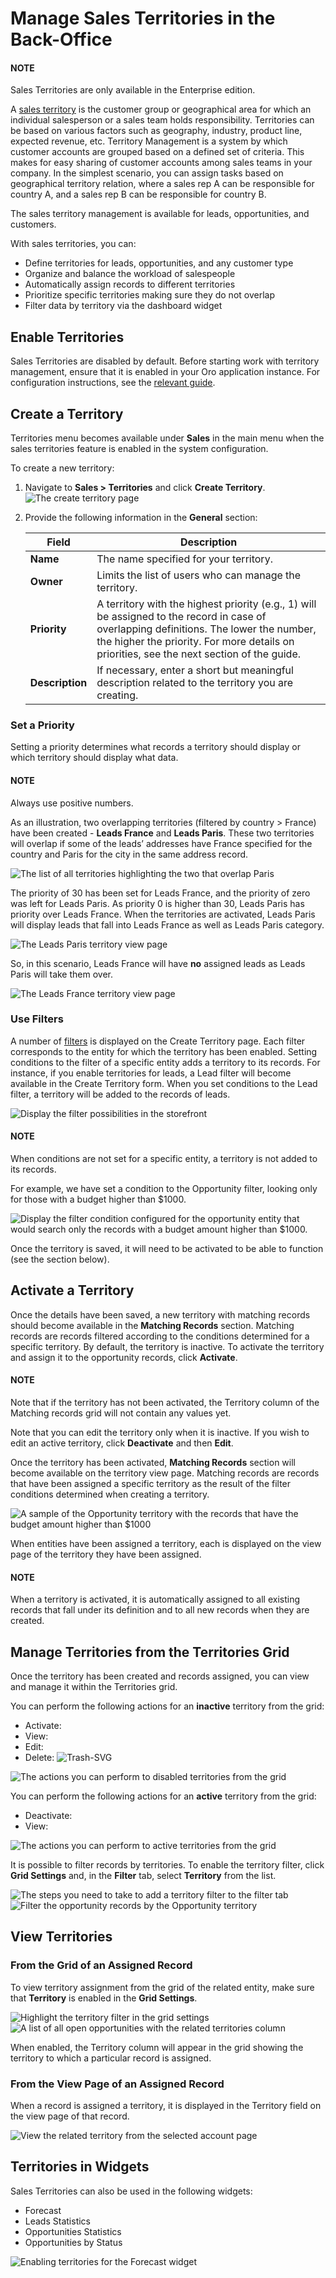 <a id="user-guide-territories"></a>

# Manage Sales Territories in the Back-Office

#### NOTE
Sales Territories are only available in the Enterprise edition.

A [sales territory](../../glossary.md#term-Sales-Territories) is the customer group or geographical area for which an individual salesperson or a sales team holds responsibility. Territories can be based on various factors such as geography, industry, product line, expected revenue, etc. Territory Management is a system by which customer accounts are grouped based on a defined set of criteria. This makes for easy sharing of customer accounts among sales teams in your company. In the simplest scenario, you can assign tasks based on geographical territory relation, where a sales rep A can be responsible for country A, and a sales rep B can be responsible for country B.

The sales territory management is available for leads, opportunities, and customers.

With sales territories, you can:

- Define territories for leads, opportunities, and any customer type
- Organize and balance the workload of salespeople
- Automatically assign records to different territories
- Prioritize specific territories making sure they do not overlap
- Filter data by territory via the dashboard widget

## Enable Territories

Sales Territories are disabled by default. Before starting work with territory management, ensure that it is enabled in your Oro application instance. For configuration instructions, see the [relevant guide](../system/configuration/crm/sales-pipeline/sales-territories.md#sys-configuration-crm-sales-pipeline-sales-territories).

## Create a Territory

Territories menu becomes available under **Sales** in the main menu when the sales territories feature is enabled in the system configuration.

To create a new territory:

1. Navigate to **Sales > Territories** and click **Create Territory**.
   ![The create territory page](user/img/sales/sales_territories/create_territory.png)
2. Provide the following information in the **General** section:

   | Field           | Description                                                                                                                                                                                                                          |
   |-----------------|--------------------------------------------------------------------------------------------------------------------------------------------------------------------------------------------------------------------------------------|
   | **Name**        | The name specified for your territory.                                                                                                                                                                                               |
   | **Owner**       | Limits the list of users who can manage the territory.                                                                                                                                                                               |
   | **Priority**    | A territory with the highest priority (e.g., 1) will be assigned to the record in case of overlapping definitions. The lower the number, the higher the priority. For more details on priorities, see the next section of the guide. |
   | **Description** | If necessary, enter a short but meaningful description related to the territory you are creating.                                                                                                                                    |

### Set a Priority

Setting a priority determines what records a territory should display or which territory should display what data.

#### NOTE
Always use positive numbers.

As an illustration, two overlapping territories (filtered by country > France) have been created - **Leads France** and **Leads Paris**. These two territories will overlap if some of the leads’ addresses have France specified for the country and Paris for the city in the same address record.

![The list of all territories highlighting the two that overlap Paris](user/img/sales/sales_territories/leads_france_paris.png)

The priority of 30 has been set for Leads France, and the priority of zero was left for Leads Paris. As priority 0 is higher than 30, Leads Paris has priority over Leads France. When the territories are activated, Leads Paris will display leads that fall into Leads France as well as Leads Paris category.

![The Leads Paris territory view page](user/img/sales/sales_territories/leads_paris_higher.png)

So, in this scenario, Leads France will have **no** assigned leads as Leads Paris will take them over.

![The Leads France territory view page](user/img/sales/sales_territories/france_lower.png)

### Use Filters

A number of [filters](../reports-segments/filters.md#user-guide-filters-management) is displayed on the Create Territory page. Each filter corresponds to the entity for which the territory has been enabled. Setting conditions to the filter of a specific entity adds a territory to its records. For instance, if you enable territories for leads, a Lead filter will become available in the Create Territory form. When you set conditions to the Lead filter, a territory will be added to the records of leads.

![Display the filter possibilities in the storefront](user/img/sales/sales_territories/filters1.png)

#### NOTE
When conditions are not set for a specific entity, a territory is not added to its records.

For example, we have set a condition to the Opportunity filter, looking only for those with a budget higher than $1000.

![Display the filter condition configured for the opportunity entity that would search only the records with a budget amount higher than $1000.](user/img/sales/sales_territories/set_filter.png)

Once the territory is saved, it will need to be activated to be able to function (see the section below).

## Activate a Territory

Once the details have been saved, a new territory with matching records should become available in the **Matching Records** section. Matching records are records filtered according to the conditions determined for a specific territory. By default, the territory is inactive. To activate the territory and assign it to the opportunity records, click **Activate**.

#### NOTE
Note that if the territory has not been activated, the Territory column of the Matching records grid will not contain any values yet.

Note that you can edit the territory only when it is inactive. If you wish to edit an active territory, click **Deactivate** and then **Edit**.

Once the territory has been activated, **Matching Records** section will become available on the territory view page. Matching records are records that have been assigned a specific territory as the result of the filter conditions determined when creating a territory.

![A sample of the Opportunity territory with the records that have the budget amount higher than $1000](user/img/sales/sales_territories/opp_activate.png)

When entities have been assigned a territory, each is displayed on the view page of the territory they have been assigned.

#### NOTE
When a territory is activated, it is automatically assigned to all existing records that fall under its definition and to all new records when they are created.

## Manage Territories from the Territories Grid

Once the territory has been created and records assigned, you can view and manage it within the Territories grid.

You can perform the following actions for an **inactive** territory from the grid:

- Activate: <i class="fa fa-check fa-lg" aria-hidden="true"></i>
- View: <i class="fa fa-eye fa-lg" aria-hidden="true"></i>
- Edit: <i class="fa fa-edit fa-lg" aria-hidden="true"></i>
- Delete: ![Trash-SVG](_themes/sphinx_rtd_theme/static/svg-icons/trash.svg)

![The actions you can perform to disabled territories from the grid](user/img/sales/sales_territories/inactive_territory_manage.png)

You can perform the following actions for an **active** territory from the grid:

- Deactivate: <i class="fa fa-ban fa-lg" aria-hidden="true"></i>
- View: <i class="fa fa-eye fa-lg" aria-hidden="true"></i>

![The actions you can perform to active territories from the grid](user/img/sales/sales_territories/active_territory_manage.png)

It is possible to filter records by territories. To enable the territory filter, click  **Grid Settings** and, in the **Filter** tab, select **Territory** from the list.

![The steps you need to take to add a territory filter to the filter tab](user/img/sales/sales_territories/grid_filters.png)![Filter the opportunity records by the Opportunity territory](user/img/sales/sales_territories/grid_filters_vip.png)

## View Territories

### From the Grid of an Assigned Record

To view territory assignment from the grid of the related entity, make sure that **Territory** is enabled in the **Grid Settings**.

![Highlight the territory filter in the grid settings](user/img/sales/sales_territories/grid_settings_territory.png)![A list of all open opportunities with the related territories column](user/img/sales/sales_territories/grid_territories.png)

When enabled, the Territory column will appear in the grid showing the territory to which a particular record is assigned.

### From the View Page of an Assigned Record

When a record is assigned a territory, it is displayed in the Territory field on the view page of that record.

![View the related territory from the selected account page](user/img/sales/sales_territories/territory_view_page.png)

## Territories in Widgets

Sales Territories can also be used in the following widgets:

- Forecast
- Leads Statistics
- Opportunities Statistics
- Opportunities by Status

![Enabling territories for the Forecast widget](user/img/sales/sales_territories/forecasts.png)
<!-- fa-bars = fa-navicon -->
<!-- Ic Tiles is used as Set As Default in saved views, and as tiles in display layout options -->
<!-- IcPencil refers to Rename in Commerce and Inline Editing in CRM -->
<!-- Check mark in the square. -->
<!-- SortDesc is also used as drop-down arrow -->
<!-- A -->
<!-- B -->
<!-- C -->
<!-- D -->
<!-- E -->
<!-- F -->
<!-- G -->
<!-- H -->
<!-- I -->
<!-- L -->
<!-- M -->
<!-- P -->
<!-- R -->
<!-- S -->
<!-- T -->
<!-- U -->
<!-- Z -->
